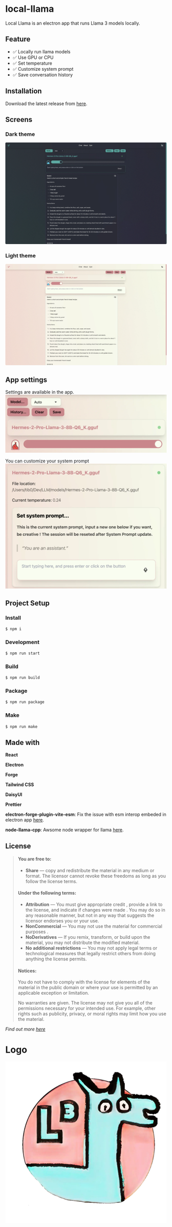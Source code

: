 # local-llama

Local Llama is an electron app that runs Llama 3 models locally.

## Feature

- ✅ Locally run llama models
- ✅ Use GPU or CPU
- ✅ Set temperature
- ✅ Customize system prompt
- ✅ Save conversation history

## Installation

Download the latest release from [here](https://github.com/tib0/local-llama/releases).

## Screens

### Dark theme

![Dark chat h](./static/d-h-chat.webp)

### Light theme

![Light chat h](./static/l-h-chat.webp)

## App settings

Settings are available in the app. ![Zoom on button](./static/zoom-button.webp)

You can customize your system prompt ![Zoom on system prompt](./static/zoom-sprompt.webp)

## Project Setup

### Install

```bash
$ npm i
```

### Development

```bash
$ npm run start
```

### Build

```bash
$ npm run build
```

### Package

```bash
$ npm run package
```

### Make

```bash
$ npm run make
```

## Made with

**React**

**Electron**

**Forge**

**Tailwind CSS**

**DaisyUI**

**Prettier**

**electron-forge-plugin-vite-esm**: Fix the issue with esm interop embeded in electron app
[here](https://github.com/fozziethebeat/electron-forge-plugin-vite-esm).

**node-llama-cpp**: Awsome node wrapper for llama
[here](https://github.com/withcatai/node-llama-cpp).

## License

> 
> #### You are free to:
> 
>  - **Share** — copy and redistribute the material in any medium or format. The licensor cannot revoke these freedoms as long as you follow the license terms.
> 
> 
> #### Under the following terms:
> 
>  - **Attribution** — You must give appropriate credit , provide a link to the license, and indicate if changes were made . You may do so in any reasonable manner, but not in any way that suggests the licensor endorses you or your use.
>  - **NonCommercial** — You may not use the material for commercial purposes .
>  - **NoDerivatives** — If you remix, transform, or build upon the material, you may not distribute the modified material.
>  - **No additional restrictions** — You may not apply legal terms or technological measures that legally restrict others from doing anything the license permits.
> 
> 
> #### Notices:
> You do not have to comply with the license for elements of the material in the public domain or where your use is permitted by an applicable exception or limitation.
> 
> No warranties are given. The license may not give you all of the permissions necessary for your intended use. For example, other rights such as publicity, privacy, or moral rights may limit how you use the material.
> 
*Find out more [here](./LICENCE.md)*

# Logo
![Logo](./src/assets/logo.webp)
